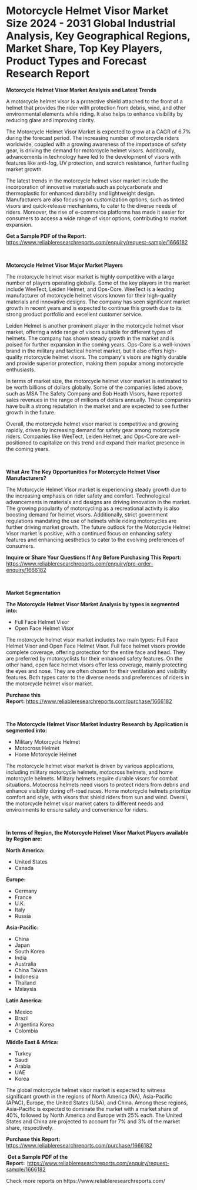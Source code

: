 <p><h1>Motorcycle Helmet Visor Market Size 2024 - 2031 Global Industrial Analysis, Key Geographical Regions, Market Share, Top Key Players, Product Types and Forecast Research Report</h1></p><p><strong>Motorcycle Helmet Visor Market Analysis and Latest Trends</strong></p>
<p><p>A motorcycle helmet visor is a protective shield attached to the front of a helmet that provides the rider with protection from debris, wind, and other environmental elements while riding. It also helps to enhance visibility by reducing glare and improving clarity.</p><p>The Motorcycle Helmet Visor Market is expected to grow at a CAGR of 6.7% during the forecast period. The increasing number of motorcycle riders worldwide, coupled with a growing awareness of the importance of safety gear, is driving the demand for motorcycle helmet visors. Additionally, advancements in technology have led to the development of visors with features like anti-fog, UV protection, and scratch resistance, further fueling market growth.</p><p>The latest trends in the motorcycle helmet visor market include the incorporation of innovative materials such as polycarbonate and thermoplastic for enhanced durability and lightweight design. Manufacturers are also focusing on customization options, such as tinted visors and quick-release mechanisms, to cater to the diverse needs of riders. Moreover, the rise of e-commerce platforms has made it easier for consumers to access a wide range of visor options, contributing to market expansion.</p></p>
<p><strong>Get a Sample PDF of the Report:&nbsp;</strong> <a href="https://www.reliableresearchreports.com/enquiry/request-sample/1666182">https://www.reliableresearchreports.com/enquiry/request-sample/1666182</a></p>
<p>&nbsp;</p>
<p><strong>Motorcycle Helmet Visor Major Market Players</strong></p>
<p><p>The motorcycle helmet visor market is highly competitive with a large number of players operating globally. Some of the key players in the market include WeeTect, Leiden Helmet, and Ops-Core. WeeTect is a leading manufacturer of motorcycle helmet visors known for their high-quality materials and innovative designs. The company has seen significant market growth in recent years and is expected to continue this growth due to its strong product portfolio and excellent customer service.</p><p>Leiden Helmet is another prominent player in the motorcycle helmet visor market, offering a wide range of visors suitable for different types of helmets. The company has shown steady growth in the market and is poised for further expansion in the coming years. Ops-Core is a well-known brand in the military and tactical helmet market, but it also offers high-quality motorcycle helmet visors. The company's visors are highly durable and provide superior protection, making them popular among motorcycle enthusiasts.</p><p>In terms of market size, the motorcycle helmet visor market is estimated to be worth billions of dollars globally. Some of the companies listed above, such as MSA The Safety Company and Bob Heath Visors, have reported sales revenues in the range of millions of dollars annually. These companies have built a strong reputation in the market and are expected to see further growth in the future.</p><p>Overall, the motorcycle helmet visor market is competitive and growing rapidly, driven by increasing demand for safety gear among motorcycle riders. Companies like WeeTect, Leiden Helmet, and Ops-Core are well-positioned to capitalize on this trend and expand their market presence in the coming years.</p></p>
<p>&nbsp;</p>
<p><strong>What Are The Key Opportunities For Motorcycle Helmet Visor Manufacturers?</strong></p>
<p><p>The Motorcycle Helmet Visor market is experiencing steady growth due to the increasing emphasis on rider safety and comfort. Technological advancements in materials and designs are driving innovation in the market. The growing popularity of motorcycling as a recreational activity is also boosting demand for helmet visors. Additionally, strict government regulations mandating the use of helmets while riding motorcycles are further driving market growth. The future outlook for the Motorcycle Helmet Visor market is positive, with a continued focus on enhancing safety features and enhancing aesthetics to cater to the evolving preferences of consumers.</p></p>
<p><strong>Inquire or Share Your Questions If Any Before Purchasing This Report:</strong> <a href="https://www.reliableresearchreports.com/enquiry/pre-order-enquiry/1666182">https://www.reliableresearchreports.com/enquiry/pre-order-enquiry/1666182</a></p>
<p>&nbsp;</p>
<p><strong>Market Segmentation</strong></p>
<p><strong>The Motorcycle Helmet Visor Market Analysis by types is segmented into:</strong></p>
<p><ul><li>Full Face Helmet Visor</li><li>Open Face Helmet Visor</li></ul></p>
<p><p>The motorcycle helmet visor market includes two main types: Full Face Helmet Visor and Open Face Helmet Visor. Full face helmet visors provide complete coverage, offering protection for the entire face and head. They are preferred by motorcyclists for their enhanced safety features. On the other hand, open face helmet visors offer less coverage, mainly protecting the eyes and nose. They are often chosen for their ventilation and visibility features. Both types cater to the diverse needs and preferences of riders in the motorcycle helmet visor market.</p></p>
<p><strong>Purchase this Report:&nbsp;</strong><a href="https://www.reliableresearchreports.com/purchase/1666182">https://www.reliableresearchreports.com/purchase/1666182</a></p>
<p>&nbsp;</p>
<p><strong>The Motorcycle Helmet Visor Market Industry Research by Application is segmented into:</strong></p>
<p><ul><li>Military Motorcycle Helmet</li><li>Motocross Helmet</li><li>Home Motorcycle Helmet</li></ul></p>
<p><p>The motorcycle helmet visor market is driven by various applications, including military motorcycle helmets, motocross helmets, and home motorcycle helmets. Military helmets require durable visors for combat situations. Motocross helmets need visors to protect riders from debris and enhance visibility during off-road races. Home motorcycle helmets prioritize comfort and style, with visors that shield riders from sun and wind. Overall, the motorcycle helmet visor market caters to different needs and environments to ensure safety and convenience for riders.</p></p>
<p>&nbsp;</p>
<p><strong>In terms of Region, the Motorcycle Helmet Visor Market Players available by Region are:</strong></p>
<p>
    <p> <strong> North America: </strong>
        <ul>
            <li>United States</li>
            <li>Canada</li>
        </ul>
        </p> 
    <p> <strong> Europe: </strong>
        <ul>
            <li>Germany</li>
            <li>France</li>
            <li>U.K.</li>
            <li>Italy</li>
            <li>Russia</li>
        </ul>
        </p> 
    <p> <strong> Asia-Pacific: </strong>
        <ul>
            <li>China</li>
            <li>Japan</li>
            <li>South Korea</li>
            <li>India</li>
            <li>Australia</li>
            <li>China Taiwan</li>
            <li>Indonesia</li>
            <li>Thailand</li>
            <li>Malaysia</li>
        </ul>
        </p> 
    <p> <strong> Latin America: </strong>
        <ul>
            <li>Mexico</li>
            <li>Brazil</li>
            <li>Argentina Korea</li>
            <li>Colombia</li>
        </ul>
        </p> 
    <p> <strong> Middle East & Africa: </strong>
        <ul>
            <li>Turkey</li>
            <li>Saudi</li>
            <li>Arabia</li>
            <li>UAE</li>
            <li>Korea</li>
        </ul>
    </p>
    </p>
<p><p>The global motorcycle helmet visor market is expected to witness significant growth in the regions of North America (NA), Asia-Pacific (APAC), Europe, the United States (USA), and China. Among these regions, Asia-Pacific is expected to dominate the market with a market share of 40%, followed by North America and Europe with 25% each. The United States and China are projected to account for 7% and 3% of the market share, respectively.</p></p>
<p><strong>Purchase this Report: </strong><a href="https://www.reliableresearchreports.com/purchase/1666182">https://www.reliableresearchreports.com/purchase/1666182</a></p>
<p>&nbsp;<strong>Get a Sample PDF of the Report:&nbsp;&nbsp;</strong><a href="https://www.reliableresearchreports.com/enquiry/request-sample/1666182">https://www.reliableresearchreports.com/enquiry/request-sample/1666182</a></p>
<p><strong></strong></p>
<p>Check more reports on https://www.reliableresearchreports.com/</p>